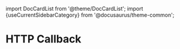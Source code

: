 import DocCardList from '@theme/DocCardList';
import {useCurrentSidebarCategory} from '@docusaurus/theme-common';

# HTTP Callback



<DocCardList items={useCurrentSidebarCategory().items}/>